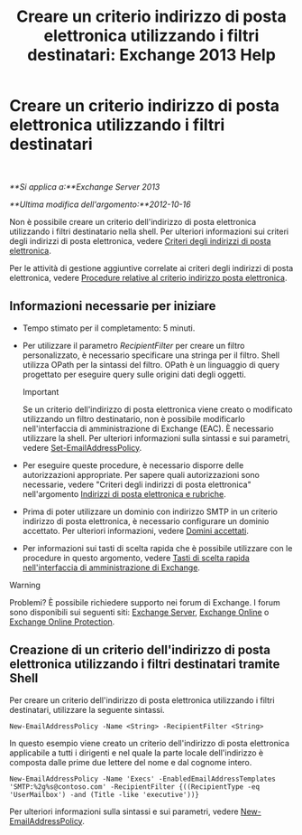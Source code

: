 ﻿---
title: 'Creare un criterio indirizzo di posta elettronica utilizzando i filtri destinatari: Exchange 2013 Help'
TOCTitle: Creare un criterio indirizzo di posta elettronica utilizzando i filtri destinatari
ms:assetid: e3f446bd-1511-479c-8d87-2dfce5547c90
ms:mtpsurl: https://technet.microsoft.com/it-it/library/Bb232194(v=EXCHG.150)
ms:contentKeyID: 50481945
ms.date: 05/22/2018
mtps_version: v=EXCHG.150
ms.translationtype: MT
---

# Creare un criterio indirizzo di posta elettronica utilizzando i filtri destinatari

 

_**Si applica a:**Exchange Server 2013_

_**Ultima modifica dell'argomento:**2012-10-16_

Non è possibile creare un criterio dell'indirizzo di posta elettronica utilizzando i filtri destinatario nella shell. Per ulteriori informazioni sui criteri degli indirizzi di posta elettronica, vedere [Criteri degli indirizzi di posta elettronica](email-address-policies-exchange-2013-help.md).

Per le attività di gestione aggiuntive correlate ai criteri degli indirizzi di posta elettronica, vedere [Procedure relative al criterio indirizzo posta elettronica](email-address-policy-procedures-exchange-2013-help.md).

## Informazioni necessarie per iniziare

  - Tempo stimato per il completamento: 5 minuti.

  - Per utilizzare il parametro *RecipientFilter* per creare un filtro personalizzato, è necessario specificare una stringa per il filtro. Shell utilizza OPath per la sintassi del filtro. OPath è un linguaggio di query progettato per eseguire query sulle origini dati degli oggetti.
    

    > [!IMPORTANT]
    > Se un criterio dell'indirizzo di posta elettronica viene creato o modificato utilizzando un filtro destinatario, non è possibile modificarlo nell'interfaccia di amministrazione di Exchange (EAC). È necessario utilizzare la shell. Per ulteriori informazioni sulla sintassi e sui parametri, vedere <A href="https://technet.microsoft.com/it-it/library/bb124517(v=exchg.150)">Set-EmailAddressPolicy</A>.



  - Per eseguire queste procedure, è necessario disporre delle autorizzazioni appropriate. Per sapere quali autorizzazioni sono necessarie, vedere "Criteri degli indirizzi di posta elettronica" nell'argomento [Indirizzi di posta elettronica e rubriche](email-addresses-and-address-books-exchange-2013-help.md).

  - Prima di poter utilizzare un dominio con indirizzo SMTP in un criterio indirizzo di posta elettronica, è necessario configurare un dominio accettato. Per ulteriori informazioni, vedere [Domini accettati](accepted-domains-exchange-2013-help.md).

  - Per informazioni sui tasti di scelta rapida che è possibile utilizzare con le procedure in questo argomento, vedere [Tasti di scelta rapida nell'interfaccia di amministrazione di Exchange](keyboard-shortcuts-in-the-exchange-admin-center-exchange-online-protection-help.md).


> [!WARNING]
> Problemi? È possibile richiedere supporto nei forum di Exchange. I forum sono disponibili sui seguenti siti: <A href="https://go.microsoft.com/fwlink/p/?linkid=60612">Exchange Server</A>, <A href="https://go.microsoft.com/fwlink/p/?linkid=267542">Exchange Online</A> o <A href="https://go.microsoft.com/fwlink/p/?linkid=285351">Exchange Online Protection</A>.



## Creazione di un criterio dell'indirizzo di posta elettronica utilizzando i filtri destinatari tramite Shell

Per creare un criterio dell'indirizzo di posta elettronica utilizzando i filtri destinatari, utilizzare la seguente sintassi.

    New-EmailAddressPolicy -Name <String> -RecipientFilter <String>

In questo esempio viene creato un criterio dell'indirizzo di posta elettronica applicabile a tutti i dirigenti e nel quale la parte locale dell'indirizzo è composta dalle prime due lettere del nome e dal cognome intero.

    New-EmailAddressPolicy -Name 'Execs' -EnabledEmailAddressTemplates 'SMTP:%2g%s@contoso.com' -RecipientFilter {((RecipientType -eq 'UserMailbox') -and (Title -like 'executive'))}

Per ulteriori informazioni sulla sintassi e sui parametri, vedere [New-EmailAddressPolicy](https://technet.microsoft.com/it-it/library/aa996800\(v=exchg.150\)).

